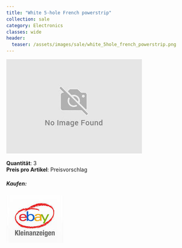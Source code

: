 ```yaml
---
title: "White 5-hole French powerstrip"
collection: sale
category: Electronics
classes: wide
header: 
  teaser: /assets/images/sale/white_5hole_french_powerstrip.png
---
```




<a href="">
  <img src="/assets/images/sale/white_5hole_french_powerstrip.png" alt="White 5-hole French powerstrip">
</a>

   **Quantit&#228;t**: 3  
   **Preis pro Artikel**: Preisvorschlag  


##### Kaufen:
<a href="">
  <img src="/assets/images/ebay.png" alt="Ebay Kleinanzeigen">
</a>

